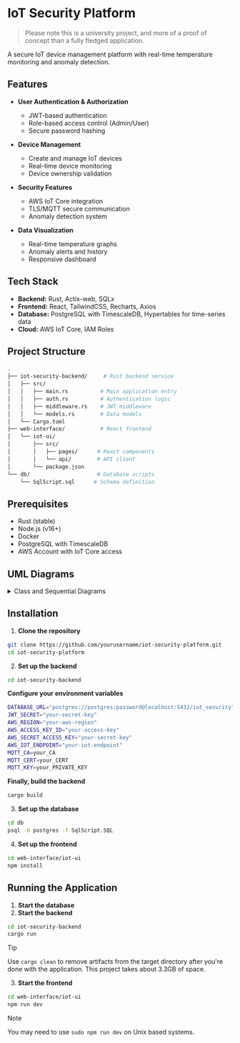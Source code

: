 # IoT Security Platform
>Please note this is a university project, and more of a proof of concept than a fully fledged application.

A secure IoT device management platform with real-time temperature monitoring and anomaly detection.

## Features

- **User Authentication & Authorization**
  - JWT-based authentication
  - Role-based access control (Admin/User)
  - Secure password hashing

- **Device Management**
  - Create and manage IoT devices
  - Real-time device monitoring
  - Device ownership validation

- **Security Features**
  - AWS IoT Core integration
  - TLS/MQTT secure communication
  - Anomaly detection system

- **Data Visualization**
  - Real-time temperature graphs
  - Anomaly alerts and history
  - Responsive dashboard

## Tech Stack

- **Backend:** Rust, Actix-web, SQLx
- **Frontend:** React, TailwindCSS, Recharts, Axios
- **Database:** PostgreSQL with TimescaleDB, Hypertables for time-series data
- **Cloud:** AWS IoT Core, IAM Roles

## Project Structure
```bash
.
├── iot-security-backend/     # Rust backend service
│   ├── src/
│   │   ├── main.rs          # Main application entry
│   │   ├── auth.rs          # Authentication logic
│   │   ├── middleware.rs    # JWT middleware
│   │   └── models.rs        # Data models
│   └── Cargo.toml
├── web-interface/           # React frontend
│   └── iot-ui/
│       ├── src/
│       │   ├── pages/      # React components
│       │   └── api/        # API client
│       └── package.json
└── db/                     # Database scripts
    └── SqlScript.sql      # Schema definition
```

## Prerequisites

- Rust (stable)
- Node.js (v16+)
- Docker
- PostgreSQL with TimescaleDB
- AWS Account with IoT Core access
## UML Diagrams
<details>
<summary>Class and Sequential Diagrams</summary>
<p align="center">
  <img src="/docs/UML/class_diagram.png" alt="class_diagram">
  <img src="/docs/UML/seq_delete-device.png" alt="seq_delete-device">
  <img src="/docs/UML/seq_list-devices.png" alt="seq_list-devices">
  <img src="/docs/UML/seq_login.png" alt="seq_login">
  <img src="/docs/UML/seq_receive-data.png" alt="seq_receive-data">
  <img src="/docs/UML/seq_registration.png" alt="seq_registration">
  <img src="/docs/UML/seq_send-data.png" alt="seq_send-data">
  <img src="/docs/UML/seq_aws.png" alt="seq_aws">
</p>
</details>

## Installation

1. **Clone the repository**
```bash
git clone https://github.com/yourusername/iot-security-platform.git
cd iot-security-platform
```
2. **Set up the backend**
```bash
cd iot-security-backend
```
**Configure your environment variables**
```bash
DATABASE_URL="postgres://postgres:password@localhost:5432/iot_security"
JWT_SECRET="your-secret-key"
AWS_REGION="your-aws-region"
AWS_ACCESS_KEY_ID="your-access-key"
AWS_SECRET_ACCESS_KEY="your-secret-key"
AWS_IOT_ENDPOINT="your-iot-endpoint"
MQTT_CA=your_CA
MQTT_CERT=your_CERT
MQTT_KEY=your_PRIVATE_KEY
```
**Finally, build the backend**
```bash
cargo build
```
3. **Set up the database**
```bash
cd db
psql -U postgres -f SqlScript.SQL
```
4. **Set up the frontend**
```bash
cd web-interface/iot-ui
npm install
```
## Running the Application
1. **Start the database**
2. **Start the backend**
```bash
cd iot-security-backend
cargo run
```
> [!TIP]
>  Use `cargo clean` to remove artifacts from the target directory after you're done with the application. This project takes about 3.3GB of space.
3. **Start the frontend**
```bash
cd web-interface/iot-ui
npm run dev
```
>[!NOTE]
>You may need to use `sudo npm run dev` on Unix based systems.


